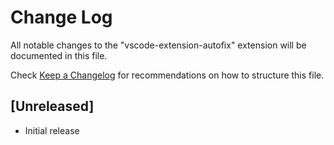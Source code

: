 # Change Log

All notable changes to the "vscode-extension-autofix" extension will be documented in this file.

Check [Keep a Changelog](http://keepachangelog.com/) for recommendations on how to structure this file.

## [Unreleased]

- Initial release